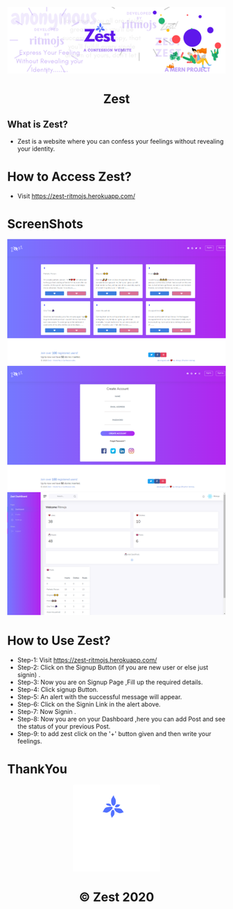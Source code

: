 <p align="center">
  <a>
    <img src="./Zest.png" width = "1400px"/>
  </a>
</p>
<h1 align="center">
  Zest
</h1>

 
</p>

## What is Zest?
* Zest is a website where you can confess your feelings without revealing your identity.



# How to Access Zest?

* Visit https://zest-ritmojs.herokuapp.com/



# ScreenShots
<img src="./home.png">
<img src="./signup.png">
<img src="./dashboard.png">



# How to Use Zest?

* Step-1: Visit https://zest-ritmojs.herokuapp.com/
* Step-2: Click on the Signup Button (if you are new user or else just signin) .
* Step-3: Now you are on Signup Page ,Fill up the required details.
* Step-4: Click signup Button.
* Step-5: An alert with the successful message will appear.
* Step-6: Click on the Signin Link in the alert above.
* Step-7: Now Signin .
* Step-8: Now you are on your Dashboard ,here you can add Post and see the status of your previous Post.
* Step-9: to add zest click on the '+' button given and then write your feelings.



# ThankYou 
<p align="center">
<img src="./logo.png" width="200" height ="200">
</p>

<h1 align="center">
   © Zest 2020
</h1>

